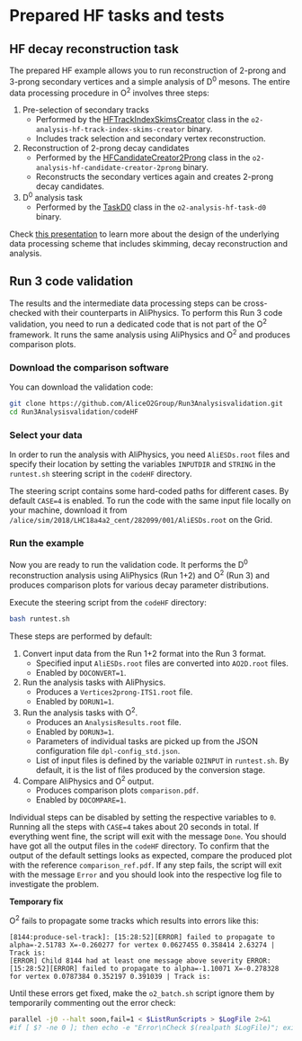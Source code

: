 # Prepared HF tasks and tests

## HF decay reconstruction task
The prepared HF example allows you to run reconstruction of 2-prong and 3-prong secondary vertices and a simple analysis of D<sup>0</sup> mesons. The entire data processing procedure in O<sup>2</sup> involves three steps:
1. Pre-selection of secondary tracks
   * Performed by the [HFTrackIndexSkimsCreator](https://github.com/AliceO2Group/AliceO2/blob/dev/Analysis/Tasks/PWGHF/HFTrackIndexSkimsCreator.cxx) class in the `o2-analysis-hf-track-index-skims-creator` binary.
   * Includes track selection and secondary vertex reconstruction.
1. Reconstruction of 2-prong decay candidates
   * Performed by the [HFCandidateCreator2Prong](https://github.com/AliceO2Group/AliceO2/blob/dev/Analysis/Tasks/PWGHF/HFCandidateCreator2Prong.cxx) class in the `o2-analysis-hf-candidate-creator-2prong` binary.
   * Reconstructs the secondary vertices again and creates 2-prong decay candidates.
1. D<sup>0</sup> analysis task
   * Performed by the [TaskD0](https://github.com/AliceO2Group/AliceO2/blob/dev/Analysis/Tasks/PWGHF/taskD0.cxx) class in the `o2-analysis-hf-task-d0` binary.

Check [this presentation](https://indico.cern.ch/event/932917/contributions/3920363/attachments/2065207/3465791/20200629_PWGHF_report.pdf) to learn more about the design of the underlying data processing scheme that includes skimming, decay reconstruction and analysis.

## Run 3 code validation

The results and the intermediate data processing steps can be cross-checked with their counterparts in AliPhysics.
To perform this Run 3 code validation, you need to run a dedicated code that is not part of the O<sup>2</sup> framework.
It runs the same analysis using AliPhysics and O<sup>2</sup> and produces comparison plots.

### Download the comparison software

You can download the validation code:
``` bash
git clone https://github.com/AliceO2Group/Run3Analysisvalidation.git
cd Run3Analysisvalidation/codeHF
```

### Select your data

In order to run the analysis with AliPhysics, you need `AliESDs.root` files and specify their location by setting the variables `INPUTDIR` and `STRING` in the `runtest.sh` steering script in the `codeHF` directory.

The steering script contains some hard-coded paths for different cases.
By default `CASE=4` is enabled.
To run the code with the same input file locally on your machine, download it from `/alice/sim/2018/LHC18a4a2_cent/282099/001/AliESDs.root` on the Grid.

### Run the example

Now you are ready to run the validation code.
It performs the D<sup>0</sup> reconstruction analysis using AliPhysics (Run 1+2) and O<sup>2</sup> (Run 3) and produces comparison plots for various decay parameter distributions.

Execute the steering script from the `codeHF` directory:

``` bash
bash runtest.sh
```

These steps are performed by default:

1. Convert input data from the Run 1+2 format into the Run 3 format.
   *  Specified input `AliESDs.root` files are converted into `AO2D.root` files.
   *  Enabled by `DOCONVERT=1`.
1. Run the analysis tasks with AliPhysics.
   *  Produces a `Vertices2prong-ITS1.root` file.
   *  Enabled by `DORUN1=1`.
1. Run the analysis tasks with O<sup>2</sup>.
   *  Produces an `AnalysisResults.root` file.
   *  Enabled by `DORUN3=1`.
   *  Parameters of individual tasks are picked up from the JSON configuration file `dpl-config_std.json`.
   *  List of input files is defined by the variable `O2INPUT` in `runtest.sh`. By default, it is the list of files produced by the conversion stage.
1. Compare AliPhysics and O<sup>2</sup> output.
   *  Produces comparison plots `comparison.pdf`.
   *  Enabled by `DOCOMPARE=1`.

Individual steps can be disabled by setting the respective variables to `0`.
Running all the steps with `CASE=4` takes about 20 seconds in total.
If everything went fine, the script will exit with the message `Done`. You should have got all the output files in the `codeHF` directory. To confirm that the output of the default settings looks as expected, compare the produced plot with the reference `comparison_ref.pdf`.
If any step fails, the script will exit with the message `Error` and you should look into the respective log file to investigate the problem.

**Temporary fix**

O<sup>2</sup> fails to propagate some tracks which results into errors like this:

    [8144:produce-sel-track]: [15:28:52][ERROR] failed to propagate to alpha=-2.51783 X=-0.260277 for vertex 0.0627455 0.358414 2.63274 | Track is:
    [ERROR] Child 8144 had at least one message above severity ERROR: [15:28:52][ERROR] failed to propagate to alpha=-1.10071 X=-0.278328 for vertex 0.0787384 0.352197 0.391039 | Track is:

Until these errors get fixed, make the `o2_batch.sh` script ignore them by temporarily commenting out the error check:

```bash
parallel -j0 --halt soon,fail=1 < $ListRunScripts > $LogFile 2>&1
#if [ $? -ne 0 ]; then echo -e "Error\nCheck $(realpath $LogFile)"; exit 1; fi # Exit if error.
```
